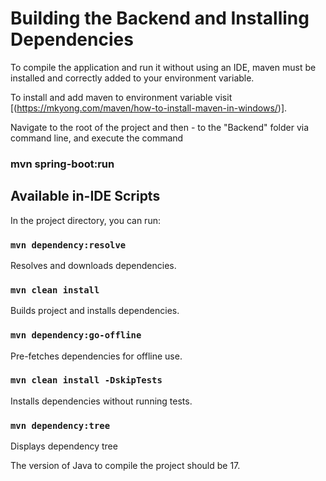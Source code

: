 # Building the Backend and Installing Dependencies

To compile the application and run it without using an IDE, maven must be installed and correctly added to your environment variable.

To install and add maven to environment variable visit [(https://mkyong.com/maven/how-to-install-maven-in-windows/)].

Navigate to the root of the project and then - to the "Backend" folder via command line, and execute the command

### mvn spring-boot:run

## Available in-IDE Scripts

In the project directory, you can run:

### `mvn dependency:resolve`

Resolves and downloads dependencies.

### `mvn clean install`

Builds project and installs dependencies.

### `mvn dependency:go-offline`

Pre-fetches dependencies for offline use.

### `mvn clean install -DskipTests`

Installs dependencies without running tests.

### `mvn dependency:tree`

Displays dependency tree


The version of Java to compile the project should be 17.
